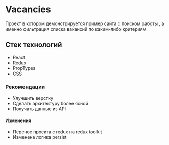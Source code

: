 # Vacancies

Проект в котором демонстрируется пример сайта с поиском работы , а именно фильтрация списка вакансий по каким-либо критериям.

## Стек технологий

- React
- Redux
- PropTypes
- CSS

### Рекомендации

- Улучшить верстку
- Сделать архитектуру более ясной
- Получать данные из API

#### Изменения

- Перенос проекта с redux на redux toolkit
- Изменена логика persist

